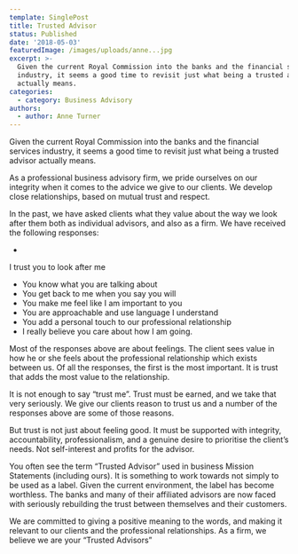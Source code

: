 ```yaml
---
template: SinglePost
title: Trusted Advisor
status: Published
date: '2018-05-03'
featuredImage: /images/uploads/anne...jpg
excerpt: >-
  Given the current Royal Commission into the banks and the financial services
  industry, it seems a good time to revisit just what being a trusted advisor
  actually means.
categories:
  - category: Business Advisory
authors:
  - author: Anne Turner
---
```

Given the current Royal Commission into the banks and the financial services industry, it seems a good time to revisit just what being a trusted advisor actually means.

As a professional business advisory firm, we pride ourselves on our integrity when it comes to the advice we give to our clients.  We develop close relationships, based on mutual trust and respect.

In the past, we have asked clients what they value about the way we look after them both as individual advisors, and also as a firm. We have received the following responses:

* 

I trust you to look after me

* You know what you are talking about
* You get back to me when you say you will
* You make me feel like I am important to you
* You are approachable and use language I understand
* You add a personal touch to our professional relationship
* I really believe you care about how I am going.

Most of the responses above are about feelings.  The client sees value in how he or she feels about the professional relationship which exists between us.  Of all the responses, the first is the most important.  It is trust that adds the most value to the relationship.

It is not enough to say “trust me”.  Trust must be earned, and we take that very seriously. We give our clients reason to trust us and a number of the responses above are some of those reasons.

But trust is not just about feeling good. It must be supported with integrity, accountability, professionalism, and a genuine desire to prioritise the client’s needs.  Not self-interest and profits for the advisor.

You often see the term “Trusted Advisor” used in business Mission Statements (including ours).  It is something to work towards not simply to be used as a label.  Given the current environment, the label has become worthless.   The banks and many of their affiliated advisors are now faced with seriously rebuilding the trust between themselves and their customers.

We are committed to giving a positive meaning to the words, and making it relevant to our clients and the professional relationships. As a firm, we believe we are your “Trusted Advisors”
